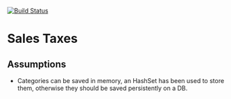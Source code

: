 [![Build Status](https://www.travis-ci.org/Arci/sales-taxes.svg?branch=master)](https://www.travis-ci.org/Arci/sales-taxes)

# Sales Taxes

## Assumptions

- Categories can be saved in memory, an HashSet has been used to store them, otherwise they should be saved persistently on a DB.